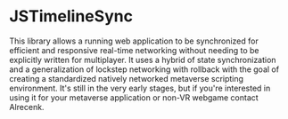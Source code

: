 # JSTimelineSync
This library allows a running web application to be synchronized for efficient and responsive real-time networking without needing to be explicitly written for multiplayer. It uses a hybrid of state synchronization and a generalization of lockstep networking with rollback with the goal of creating a standardized natively networked metaverse scripting environment. It's still in the very early stages, but if you're interested in using it for your metaverse application or non-VR webgame contact Alrecenk.
